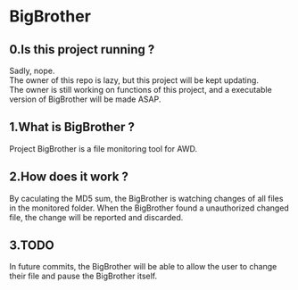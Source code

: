 # BigBrother  

## 0.Is this project running ?
Sadly, nope.  
The owner of this repo is lazy, but this project will be kept updating.  
The owner is still working on functions of this project, and a executable version of BigBrother will be made ASAP.
## 1.What is BigBrother ?
Project BigBrother is a file monitoring tool for AWD.  

## 2.How does it work ?
By caculating the MD5 sum, the BigBrother is watching changes of all files in the monitored folder. When the BigBrother found a unauthorized changed file, the change will be reported and discarded.  

## 3.TODO
In future commits, the BigBrother will be able to allow the user to change their file and pause the BigBrother itself.
